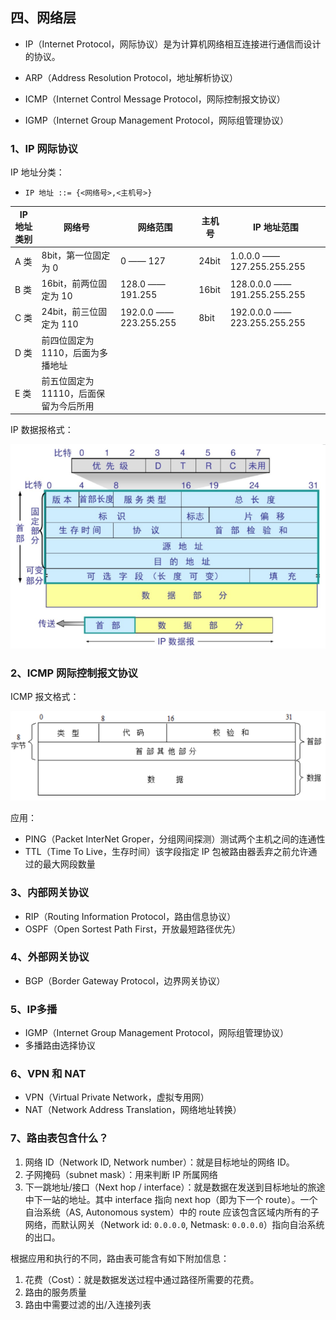 ## 四、网络层

- IP（Internet Protocol，网际协议）是为计算机网络相互连接进行通信而设计的协议。

- ARP（Address Resolution Protocol，地址解析协议）

- ICMP（Internet Control Message Protocol，网际控制报文协议）

- IGMP（Internet Group Management Protocol，网际组管理协议）

  

### 1、IP 网际协议

IP 地址分类：

- `IP 地址 ::= {<网络号>,<主机号>}`

| IP 地址类别 | 网络号                                 | 网络范围               | 主机号 | IP 地址范围                  |
| ----------- | -------------------------------------- | ---------------------- | ------ | ---------------------------- |
| A 类        | 8bit，第一位固定为 0                   | 0 —— 127               | 24bit  | 1.0.0.0 —— 127.255.255.255   |
| B 类        | 16bit，前两位固定为  10                | 128.0 —— 191.255       | 16bit  | 128.0.0.0 —— 191.255.255.255 |
| C  类       | 24bit，前三位固定为  110               | 192.0.0 —— 223.255.255 | 8bit   | 192.0.0.0 —— 223.255.255.255 |
| D  类       | 前四位固定为 1110，后面为多播地址      |                        |        |                              |
| E  类       | 前五位固定为 11110，后面保留为今后所用 |                        |        |                              |

IP 数据报格式：

![IP 数据报格式](../img/IP-packet-format.png)



### 2、ICMP 网际控制报文协议

ICMP 报文格式：

![ICMP 报文格式](../img/ICMP-packet-format.png)

应用：

- PING（Packet InterNet Groper，分组网间探测）测试两个主机之间的连通性
- TTL（Time To Live，生存时间）该字段指定 IP 包被路由器丢弃之前允许通过的最大网段数量



### 3、内部网关协议

- RIP（Routing Information Protocol，路由信息协议）
- OSPF（Open Sortest Path First，开放最短路径优先）



### 4、外部网关协议

- BGP（Border Gateway Protocol，边界网关协议）



### 5、IP多播

- IGMP（Internet Group Management Protocol，网际组管理协议）
- 多播路由选择协议



### 6、VPN 和 NAT

- VPN（Virtual Private Network，虚拟专用网）
- NAT（Network Address Translation，网络地址转换）



### 7、路由表包含什么？

1. 网络 ID（Network ID, Network number）：就是目标地址的网络 ID。
2. 子网掩码（subnet mask）：用来判断 IP 所属网络
3. 下一跳地址/接口（Next hop / interface）：就是数据在发送到目标地址的旅途中下一站的地址。其中 interface  指向 next hop（即为下一个 route）。一个自治系统（AS, Autonomous system）中的 route  应该包含区域内所有的子网络，而默认网关（Network id: `0.0.0.0`, Netmask: `0.0.0.0`）指向自治系统的出口。

根据应用和执行的不同，路由表可能含有如下附加信息：

1. 花费（Cost）：就是数据发送过程中通过路径所需要的花费。
2. 路由的服务质量
3. 路由中需要过滤的出/入连接列表
